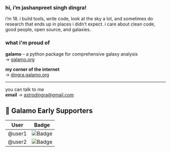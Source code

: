### hi, i’m jashanpreet singh dingra!

i’m 18. i build tools, write code, look at the sky a lot, and sometimes do research that ends up in places i didn’t expect.
i care about clean code, good people, open source, and galaxies.

### what i'm proud of

**galamo** – a python package for comprehensive galaxy analysis <br>
→ [galamo.org](https://www.galamo.org)  

**my corner of the internet**  
→ [dingra.galamo.org](https://dingra.galamo.org)

---
you can talk to me  
**email** → astrodingra@gmail.com  
## 🌟 Galamo Early Supporters

| User | Badge |
|------|-------|
| @user1 | ![Badge](https://img.shields.io/badge/Galamo-Early%20Supporter-purple) |
| @user2 | ![Badge](https://img.shields.io/badge/Galamo-Early%20Supporter-purple) |
